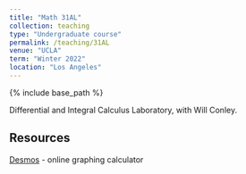 ```yaml
---
title: "Math 31AL"
collection: teaching
type: "Undergraduate course"
permalink: /teaching/31AL
venue: "UCLA"
term: "Winter 2022"
location: "Los Angeles"
---
```

{% include base_path %}


Differential and Integral Calculus Laboratory, with Will Conley.

## Resources
[Desmos](https://desmos.com) - online graphing calculator
